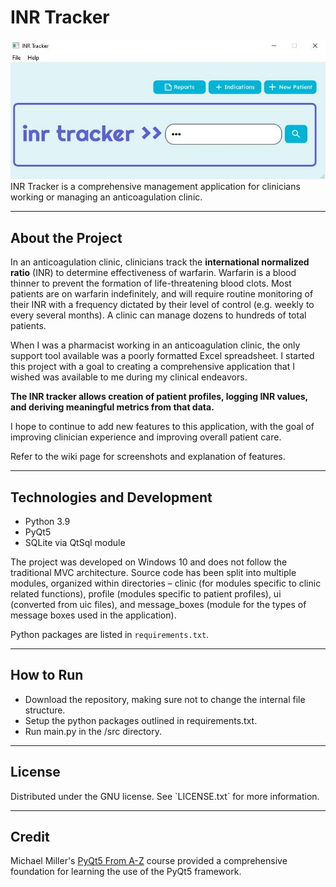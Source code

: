 # INR Tracker

<img src = "resource/screenshot/main.JPG"><br>
INR Tracker is a comprehensive management application for clinicians working or managing an anticoagulation clinic.

<hr>

<h2> About the Project</h2>
In an anticoagulation clinic, clinicians track the <b>international normalized ratio</b> (INR) to determine effectiveness of 
warfarin. Warfarin is a blood thinner to prevent the formation of life-threatening blood clots. 
Most patients are on warfarin indefinitely, and will require routine monitoring of their INR with a frequency dictated 
by their level of control (e.g. weekly to every several months).  A clinic can manage dozens to hundreds of total 
patients.

When I was a pharmacist working in an anticoagulation clinic, the only support tool available was a poorly formatted 
Excel spreadsheet. I started this project with a goal to creating a comprehensive application that I wished was 
available to me during my clinical endeavors. 

<b>The INR tracker allows creation of patient profiles, logging INR values, 
and deriving meaningful metrics from that data. </b>

I hope to continue to add new features to this application, with the 
goal of improving clinician experience and improving overall patient care.

Refer to the wiki page for screenshots and explanation of features.

<hr>

<h2>Technologies and Development</h2>
<ul>
<li>Python 3.9</li>
<li>PyQt5</li>
<li>SQLite via QtSql module</li>
</ul>

The project was developed on Windows 10 and does not follow the traditional MVC architecture. Source code has been 
split into multiple modules, organized within directories – clinic (for modules specific to clinic related functions), 
profile (modules specific to patient profiles), ui (converted from uic files), and message_boxes (module for the 
types of message boxes used in the application). 

Python packages are listed in `requirements.txt`.

<hr>
<h2>How to Run</h2>
<ul>
<li>Download the repository, making sure not to change the internal file structure.</li>
<li>Setup the python packages outlined in requirements.txt.</li>
<li>Run main.py in the /src directory.</li>
</ul>

<hr>

<h2>License</h2>
Distributed under the GNU license. See `LICENSE.txt` for more information.

<hr>

<h2>Credit</h2>
Michael Miller's <a href="https://www.udemy.com/course/pyqt5-from-a-z/">PyQt5 From A-Z</a> course provided a comprehensive foundation for learning the use of the PyQt5 framework.

